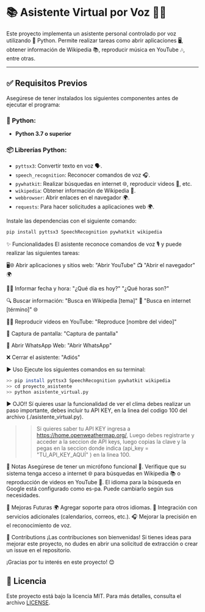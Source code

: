 # 📚 Asistente Virtual por Voz 🤖🎤

Este proyecto implementa un asistente personal controlado por voz utilizando 🐍 Python. Permite realizar tareas como abrir aplicaciones 🖥️, obtener información de Wikipedia 📚, reproducir música en YouTube 🎶, entre otras.

---

## ✅ Requisitos Previos

Asegúrese de tener instalados los siguientes componentes antes de ejecutar el programa:

### 🐍 Python:
- **Python 3.7 o superior**

### 📦 Librerías Python:
- `pyttsx3`: Convertir texto en voz 🗣️.
- `speech_recognition`: Reconocer comandos de voz 🎧.
- `pywhatkit`: Realizar búsquedas en internet 🌐, reproducir videos 🎥, etc.
- `wikipedia`: Obtener información de Wikipedia 📖.
- `webbrowser`: Abrir enlaces en el navegador 🌍.
- `requests`: Para hacer solicitudes a aplicaciones web 🌍.

Instale las dependencias con el siguiente comando:
```bash
pip install pyttsx3 SpeechRecognition pywhatkit wikipedia
```

✨ Funcionalidades
El asistente reconoce comandos de voz 🎙️ y puede realizar las siguientes tareas:

🖥️🌐 Abrir aplicaciones y sitios web:
"Abrir YouTube" 📺
"Abrir el navegador" 🌍

📅⏰ Informar fecha y hora:
"¿Qué día es hoy?"
"¿Qué horas son?"

🔍 Buscar información:
"Busca en Wikipedia [tema]" 📖
"Busca en internet [término]" 🌐

🎥🎶 Reproducir videos en YouTube:
"Reproduce [nombre del video]"

📸 Captura de pantalla:
"Captura de pantalla"

💬 Abrir WhatsApp Web:
"Abrir WhatsApp"

❌ Cerrar el asistente:
"Adiós"

▶️ Uso
Ejecute los siguientes comandos en su terminal:
```bash
>> pip install pyttsx3 SpeechRecognition pywhatkit wikipedia
>> cd proyecto_asistente
>> python asistente_virtual.py
```

▶ OJO!! Sí quieres usar la funcionalidad de ver el clima debes realizar un paso importante,
debes incluir tu API KEY, en la linea del codigo 100 del archivo (./asistente_virtual.py).

>> Si quieres saber tu API KEY ingresa a https://home.openweathermap.org/,
Luego debes registrarte y acceder a la seccion de API keys, luego copias la clave y la pegas en la seccion
donde indica (api_key = "TU_API_KEY_AQUÍ" ) en la linea 100.

📝 Notas
Asegúrese de tener un micrófono funcional 🎤.
Verifique que su sistema tenga acceso a internet 🌐 para búsquedas en Wikipedia 📚 o reproducción de videos en YouTube 🎥.
El idioma para la búsqueda en Google está configurado como es-pa. Puede cambiarlo según sus necesidades.

🚀 Mejoras Futuras
🌍 Agregar soporte para otros idiomas.
📆 Integración con servicios adicionales (calendarios, correos, etc.).
🎧 Mejorar la precisión en el reconocimiento de voz.

🤝 Contributions
¡Las contribuciones son bienvenidas! Si tienes ideas para mejorar este proyecto, no dudes en abrir una solicitud de extracción o crear un issue en el repositorio.

¡Gracias por tu interés en este proyecto! 😊

## 📜 Licencia
Este proyecto está bajo la licencia MIT. Para más detalles, consulta el archivo [LICENSE](./LICENSE).
